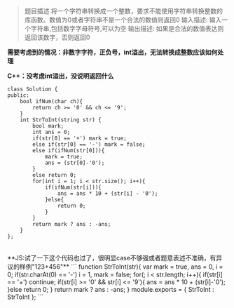 > 题目描述
> 将一个字符串转换成一个整数，要求不能使用字符串转换整数的库函数。数值为0或者字符串不是一个合法的数值则返回0 
> 输入描述:
> 输入一个字符串,包括数字字母符号,可以为空
> 输出描述:
> 如果是合法的数值表达则返回该数字，否则返回0

**需要考虑到的情况：非数字字符，正负号，int溢出，无法转换成整数应该如何处理**

**C++：没考虑int溢出，没说明返回什么**
```
class Solution {
public:
    bool ifNum(char ch){
        return ch >= '0' && ch <= '9';
    }
    int StrToInt(string str) {
        bool mark;
        int ans = 0;
        if(str[0] == '+') mark = true;
        else if(str[0] == '-') mark = false;
        else if(ifNum(str[0])){
            mark = true;
            ans = (str[0]-'0');
        }
        else return 0;
        for(int i = 1; i < str.size(); i++){
            if(ifNum(str[i])){
                ans = ans * 10 + (str[i] - '0');
            }else{
                return 0;
            }
        }
        return mark ? ans : -ans;
    }
};
```
<br/>
**JS:试了一下这个代码也过了，很明显case不够强或者题意表述不准确，有异议的样例"123+456"**
```
function StrToInt(str){
	var mark = true, 
		ans = 0,
		i = 0;
	if(str.charAt(0) == '-') i = 1, mark = false;
	for(; i < str.length; i++){
		if(str[i] == '+') continue;
		if(str[i] >= '0' && str[i] <= '9'){
			ans = ans * 10 + (str[i]-'0');
		}else return 0;
	}
	return mark ? ans : -ans;
}
module.exports = {
    StrToInt : StrToInt
};
```